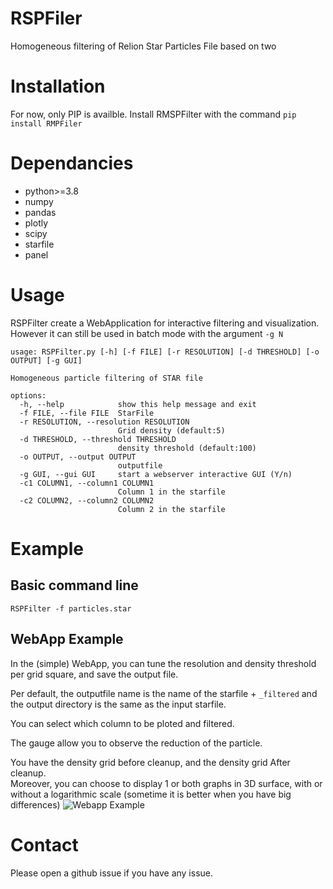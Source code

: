 # RSPFiler
Homogeneous filtering of Relion Star Particles File based on two 

# Installation
For now, only PIP is availble. Install RMSPFilter with the command
`pip install RMPFiler`

# Dependancies
- python>=3.8
- numpy
- pandas
- plotly
- scipy
- starfile
- panel


# Usage 
RSPFilter create a WebApplication for interactive filtering and visualization.  
However it can still be used in batch mode with the argument `-g N`

```
usage: RSPFilter.py [-h] [-f FILE] [-r RESOLUTION] [-d THRESHOLD] [-o OUTPUT] [-g GUI]

Homogeneous particle filtering of STAR file

options:
  -h, --help            show this help message and exit
  -f FILE, --file FILE  StarFile
  -r RESOLUTION, --resolution RESOLUTION
                        Grid density (default:5)
  -d THRESHOLD, --threshold THRESHOLD
                        density threshold (default:100)
  -o OUTPUT, --output OUTPUT
                        outputfile
  -g GUI, --gui GUI     start a webserver interactive GUI (Y/n)
  -c1 COLUMN1, --column1 COLUMN1
                        Column 1 in the starfile
  -c2 COLUMN2, --column2 COLUMN2
                        Column 2 in the starfile
```

# Example
## Basic command line
`RSPFilter -f particles.star`

## WebApp Example
In the (simple) WebApp, you can tune the resolution and density threshold per grid square, and save the output file.  

Per default, the outputfile name is the name of the starfile + `_filtered` and the output directory is the same as the input starfile.

You can select which column to be ploted and filtered.

The gauge allow you to observe the reduction of the particle.

You have the density grid before cleanup, and the density grid After cleanup.  
Moreover, you can choose to display 1 or both graphs in 3D surface, with or without a logarithmic scale (sometime it is better when you have big differences)
![Webapp Example](examples/webapp_example.png)

# Contact
Please open a github issue if you have any issue.


